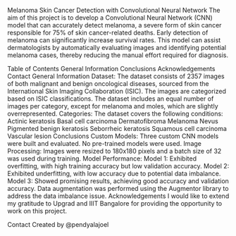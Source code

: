 Melanoma Skin Cancer Detection with Convolutional Neural Network
The aim of this project is to develop a Convolutional Neural Network (CNN) model that can accurately detect melanoma, a severe form of skin cancer responsible for 75% of skin cancer-related deaths. Early detection of melanoma can significantly increase survival rates. This model can assist dermatologists by automatically evaluating images and identifying potential melanoma cases, thereby reducing the manual effort required for diagnosis.

Table of Contents
General Information
Conclusions
Acknowledgements
Contact
General Information
Dataset: The dataset consists of 2357 images of both malignant and benign oncological diseases, sourced from the International Skin Imaging Collaboration (ISIC). The images are categorized based on ISIC classifications. The dataset includes an equal number of images per category, except for melanoma and moles, which are slightly overrepresented.
Categories: The dataset covers the following conditions:
Actinic keratosis
Basal cell carcinoma
Dermatofibroma
Melanoma
Nevus
Pigmented benign keratosis
Seborrheic keratosis
Squamous cell carcinoma
Vascular lesion
Conclusions
Custom Models: Three custom CNN models were built and evaluated. No pre-trained models were used.
Image Processing: Images were resized to 180x180 pixels and a batch size of 32 was used during training.
Model Performance:
Model 1: Exhibited overfitting, with high training accuracy but low validation accuracy.
Model 2: Exhibited underfitting, with low accuracy due to potential data imbalance.
Model 3: Showed promising results, achieving good accuracy and validation accuracy. Data augmentation was performed using the Augmentor library to address the data imbalance issue.
Acknowledgements
I would like to extend my gratitude to Upgrad and IIIT Bangalore for providing the opportunity to work on this project.

Contact
Created by @pendyalajoel
